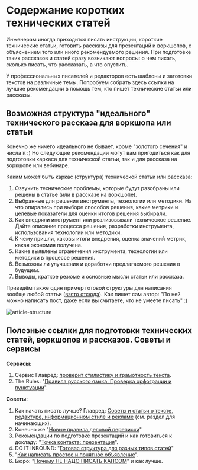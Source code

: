 # Содержание коротких технических статей

Инженерам иногда приходится писать инструкции, короткие технические статьи, готовить рассказы для презентаций и воркшопов, с объяснением того или иного рекомендуемого решения. При подготовке таких рассказов и статей сразу возникают вопросы: о чем писать, сколько писать, что рассказать, а что опустить.

У профессиональных писателей и редакторов есть шаблоны и заготовки текстов на различные темы. Попробуем собрать здесь ссылки на лучшие рекомендации в помощь тем, кто пишет технические статьи или рассказы.


## Возможная структура "идеального" технического рассказа для воркшопа или статьи

Конечно же ничего идеального не бывает, кроме "золотого сечения" и числа π :) Но следующие рекомендации могут вам пригодиться как для подготовки каркаса для технической статьи, так и для рассказа на воркшопе или вебинаре.

Каким может быть каркас (структура) технической статьи или рассказа:
1. Озвучить технические проблемы, которые будут разобраны или решены в статье (или в рассказе на воркшопе).
2. Выбранные для решения инструменты, технологии или методики. На что опирались при выборе способов решения, какие метрики и целевые показатели для оценки итогов решения выбирали.
3. Как внедряли инструмент или реализовывали техническое решение. Дайте описание процесса решения, разработки инструмента, использования технологии или методики.
4. К чему пришли, каковы итоги внедрения, оценка значений метрик, какая экономия получена.
5. Какие выявлены ограничения инструмента, технологии или методики в процессе решения.
6. Возможны ли улучшения и доработки предлагаемого решения в будущем.
7. Выводы, краткое резюме и основные мысли статьи или рассказа.

Приведём также один пример готовой структуры для написания вообще любой статьи ([взято отсюда](https://doitinbound.com/blog/posts-guides/)). Как пишет сам автор: "По ней можно написать пост, даже если вы считаете, что не умеете писать" :)

![article-structure](http://doitinbound.com/wp-content/uploads/2018/04/post-guides.png)


## Полезные ссылки для подготовки технических статей, воркшопов и рассказов. Советы и сервисы

**Сервисы:**
1. Сервис Главред: [проверит стилистику и грамотность текста](https://glvrd.ru/).
2. The Rules: "[Правила русского языка. Проверка орфограции и пунктуации](https://therules.ru/)".

**Советы:**
1. Как начать писать лучше? Главред: [Советы и статьи о тексте, редактуре, информационном стиле и рекламе](https://soviet.glvrd.ru/) (см. раздел для начинающих).
2. Конечно же "[Новые правила деловой переписки](https://letters.glvrd.ru/)"
3. Рекомендации по подготовке презентаций и как готовиться к докладу: "[Точка контакта: презентация](https://bizikov.ru/books/tochka-kontakta-prezentaciya/)".
4. DO IT INBOUND: "[Готовая структура для разных типов статей](https://doitinbound.com/blog/posts-guides/)"
5. "[Как написать простое и понятное объявление](http://public-notice.ru/)".
6. Бюро: "[Почему НЕ НАДО ПИСАТЬ КАПСОМ](https://bureau.ru/bb/soviet/20181104/)" и как лучше.
